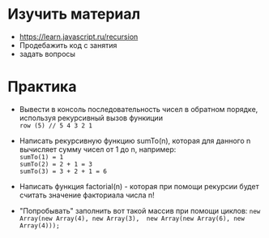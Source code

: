 # Изучить материал
* https://learn.javascript.ru/recursion
* Продебажить код с занятия
* задать вопросы

# Практика
 * Вывести в консоль последовательность чисел в обратном порядке, используя рекурсивный вызов функиции<br/>
  `row (5) // 5 4 3 2 1`

  * Написать рекурсивную функцию  sumTo(n), которая для данного n вычисляет сумму чисел от 1 до n, например:<br/>
  `sumTo(1) = 1` <br/>
  `sumTo(2) = 2 + 1 = 3` <br/>
  `sumTo(3) = 3 + 2 + 1 = 6` <br/>

 * Написать функция factorial(n) - которая при помощи рекурсии будет считать значение факториала числа n!

 * "Попробывать" заполнить вот такой массив при помощи циклов: 
  `new Array(new Array(4), new Array(3),  new Array(new Array(6), new Array(4)));`
